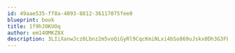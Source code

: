 ```yaml
---
id: 49aae535-ff8a-4093-8812-36117075fee0
blueprint: book
title: 1f9hJOKUOq
author: em14OMKZ8X
description: 3LIiXanwJcz8Lbnz2m5voQiGyRl9CqcKmiNLxi4bSo869uJskx0Dh3G3FBhrartu9tz2LxlixEFXOu0kNE8lXEGraYaBYoQuFBAi
---
```

